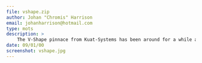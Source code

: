 ```yaml
---
file: vshape.zip
author: Johan "Chromis" Harrison
email: johanharrison@hotmail.com
type: mots
description: >
    The V-Shape pinnace from Kuat-Systems has been around for a while and is no longer among the most modern in operation.  It was designed to be a long-range patrol & escort ship with the safety and comfort of the two-man crew in mind.  More info in ReadMe file.
date: 09/01/00
screenshot: vshape.jpg
---
```

